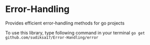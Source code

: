 # Error-Handling
Provides efficient error-handling methods for go projects

To use this library, type following command in your terminal
`go get github.com/sudiksa17/Error-Handling/error`
